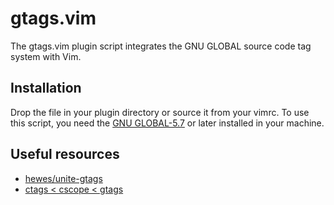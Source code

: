 # gtags.vim

The gtags.vim plugin script integrates the GNU GLOBAL source code tag system with Vim.

## Installation

Drop the file in your plugin directory or source it from your vimrc.
To use this script, you need the [GNU GLOBAL-5.7](http://www.gnu.org/software/global/)
or later installed in your machine.

## Useful resources

- [hewes/unite-gtags](https://github.com/hewes/unite-gtags)
- [ctags &lt; cscope &lt; gtags](http://www.farseer.cn/config/2013/11/26/ctags-cscope-gtags/)
